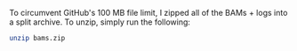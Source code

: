 To circumvent GitHub's 100 MB file limit, I zipped all of the BAMs + logs into a split archive. To unzip, simply run the following:

```bash
unzip bams.zip
```
